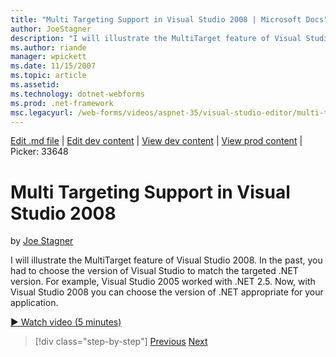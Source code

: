 ```yaml
---
title: "Multi Targeting Support in Visual Studio 2008 | Microsoft Docs"
author: JoeStagner
description: "I will illustrate the MultiTarget feature of Visual Studio 2008. In the past, you had to choose the version of Visual Studio to match the targeted .NET versi..."
ms.author: riande
manager: wpickett
ms.date: 11/15/2007
ms.topic: article
ms.assetid: 
ms.technology: dotnet-webforms
ms.prod: .net-framework
msc.legacyurl: /web-forms/videos/aspnet-35/visual-studio-editor/multi-targeting-support-in-visual-studio-2008
---
```

[Edit .md file](C:\Projects\msc\dev\Msc.Www\Web.ASP\App_Data\github\web-forms\videos\aspnet-35\visual-studio-editor\multi-targeting-support-in-visual-studio-2008.md) | [Edit dev content](http://www.aspdev.net/umbraco#/content/content/edit/26625) | [View dev content](http://docs.aspdev.net/tutorials/web-forms/videos/aspnet-35/visual-studio-editor/multi-targeting-support-in-visual-studio-2008.html) | [View prod content](http://www.asp.net/web-forms/videos/aspnet-35/visual-studio-editor/multi-targeting-support-in-visual-studio-2008) | Picker: 33648

Multi Targeting Support in Visual Studio 2008
====================
by [Joe Stagner](https://github.com/JoeStagner)

I will illustrate the MultiTarget feature of Visual Studio 2008. In the past, you had to choose the version of Visual Studio to match the targeted .NET version. For example, Visual Studio 2005 worked with .NET 2.5. Now, with Visual Studio 2008 you can choose the version of .NET appropriate for your application.

[&#9654; Watch video (5 minutes)](https://channel9.msdn.com/Blogs/ASP-NET-Site-Videos/multi-targeting-support-in-visual-studio-2008)

>[!div class="step-by-step"] [Previous](javascript-debugging-in-visual-studio-2008.md) [Next](intellisense-for-jscript-and-aspnet-ajax.md)